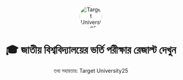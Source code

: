 <header>
  <img src="https://yt3.googleusercontent.com/ytc/AGIKgqPtW-dLz7JPR6W6...=s100-c-k-c0x00ffffff-no-rj" alt="Target University25 Logo" style="height:60px; border-radius:50%;">
  <h1>🎓 জাতীয় বিশ্ববিদ্যালয়ের ভর্তি পরীক্ষার রেজাল্ট দেখুন</h1>
  <p>তথ্য সহায়তায়: Target University25</p>
</header>
